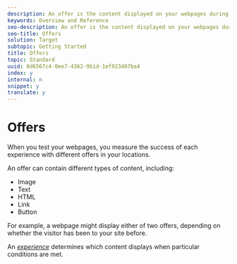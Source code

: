 ```yaml
---
description: An offer is the content displayed on your webpages during campaigns or activities.
keywords: Overview and Reference
seo-description: An offer is the content displayed on your webpages during campaigns or activities.
seo-title: Offers
solution: Target
subtopic: Getting Started
title: Offers
topic: Standard
uuid: 8d6567c4-0ee7-4362-9b1d-1ef923407ba4
index: y
internal: n
snippet: y
translate: y
---
```


# Offers

When you test your webpages, you measure the success of each experience with different offers in your locations. 

An offer can contain different types of content, including: 


* Image
* Text
* HTML
* Link
* Button


For example, a webpage might display either of two offers, depending on whether the visitor has been to your site before. 

An *[ experience](c_experience.md#concept_B91F0F36E9F24AA58A3C6BC0A02871E8)* determines which content displays when particular conditions are met. 
